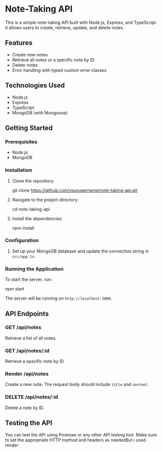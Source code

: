 # Note-Taking API

This is a simple note-taking API built with Node.js, Express, and TypeScript. It allows users to create, retrieve, update, and delete notes.

## Features

- Create new notes
- Retrieve all notes or a specific note by ID
- Delete notes
- Error handling with typed custom error classes

## Technologies Used

- Node.js
- Express
- TypeScript
- MongoDB (with Mongoose)

## Getting Started

### Prerequisites

- Node.js
- MongoDB

### Installation

1. Clone the repository:

   git clone https://github.com/yourusername/note-taking-api.git

2. Navigate to the project directory:

   cd note-taking-api

3. Install the dependencies:

   npm install

### Configuration

1. Set up your MongoDB database and update the connection string in `src/app.ts`.

### Running the Application

To start the server, run:

npm start

The server will be running on `http://localhost:3000`.

## API Endpoints

### GET /api/notes

Retrieve a list of all notes.

### GET /api/notes/:id

Retrieve a specific note by ID.

### Render /api/notes

Create a new note. The request body should include `title` and `content`.

### DELETE /api/notes/:id

Delete a note by ID.

## Testing the API

You can test the API using Postman or any other API testing tool. Make sure to set the appropriate HTTP method and headers as neededBut i used render
